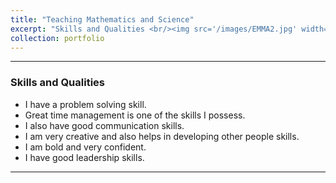 ```yaml
---
title: "Teaching Mathematics and Science"
excerpt: "Skills and Qualities <br/><img src='/images/EMMA2.jpg' width='500'>"
collection: portfolio
---
```


---
### Skills and Qualities

* I have a problem solving skill.
* Great time management is one of the skills I possess.
* I also have good communication skills.
* I am very creative and also helps in developing other people skills.
* I am bold and very confident.
* I have good leadership skills.

---
